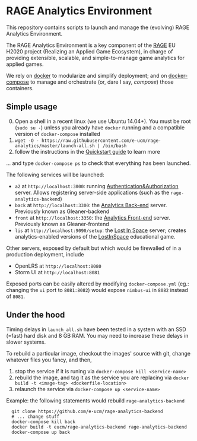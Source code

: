 # RAGE Analytics Environment

This repository contains scripts to launch and manage the (evolving) RAGE Analytics Environment.

The RAGE Analytics Environment is a key component of the [RAGE](http://rageproject.eu/) EU H2020 project 
(Realizing an Applied Game Ecosystem), in charge of providing extensible, scalable, and simple-to-manage
game analytics for applied games.

We rely on [docker](https://docs.docker.com/installation/) to modularize and simplify deployment; and on [docker-compose](https://docs.docker.com/compose/) to manage and orchestrate (or, dare I say, _compose_) those containers. 

## Simple usage

0. Open a shell in a recent linux (we use Ubuntu 14.04+). You must be root (`sudo su -`) unless you already have `docker` running and a compatible version of `docker-compose` installed 
1. `wget -O - https://raw.githubusercontent.com/e-ucm/rage-analytics/master/launch-all.sh | /bin/bash`
2. follow the instructions in the [Quickstart guide](https://github.com/e-ucm/rage-analytics/wiki/Quickstart) to learn more 

... and type `docker-compose ps` to check that everything has been launched.

The following services will be launched:
* `a2` at `http://localhost:3000`: running [Authentication&Authorization](https://github.com/e-ucm/a2) server. Allows registering server-side applications (such as the `rage-analytics-backend`) 
* `back` at `http://localhost:3300`: the [Analytics Back-end](https://github.com/e-ucm/rage-analytics-backend) server. Previously known as Gleaner-backend
* `front` at `http://localhost:3350`: the [Analytics Front-end](https://github.com/e-ucm/rage-analytics-frontend) server. Previously known as Gleaner-frontend
* `lis` at `http://localhost:9090/setup`: the [Lost In Space](https://github.com/e-ucm/lostinspace) server; creates analytics-enabled versions of the [LostInSpace](https://github.com/anserran/lostinspace) educational game.

Other servers, exposed by default but which would be firewalled of in a production deployment, include
* OpenLRS at `http://localhost:8080`
* Storm UI at `http://localhost:8081`

Exposed ports can be easily altered by modifying `docker-compose.yml` (eg.: changing the `ui` port to `8081:8082`) would expose `nimbus-ui` in `8082` instead of `8081`.

## Under the hood

Timing delays in `launch_all.sh` have been tested in a system with an SSD (=fast) hard disk and 8 GB RAM. You may need to increase these delays in slower systems.

To rebuild a particular image, checkout the images' source with git, change whatever files you fancy, and then,

1. stop the service if it is runing via `docker-compose kill <service-name>`
2. rebuild the image, and tag it as the service you are replacing via `docker build -t <image-tag> <dockerfile-location>`
3. relaunch the service via `docker-compose up <service-name>`

Example: the following statements would rebuild `rage-analytics-backend`
```
  git clone https://github.com/e-ucm/rage-analytics-backend
  # ... change stuff
  docker-compose kill back
  docker build -t eucm/rage-analytics-backend rage-analytics-backend
  docker-compose up back
```

